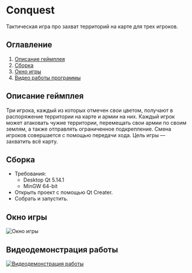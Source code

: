 # Conquest
Тактическая игра про захват территорий на карте для трех игроков.

## Оглавление
1. [Описание геймплея](#Описание-геймплея)
2. [Сборка](#Сборка)
3. [Окно игры](#Изображение-интерфейса-программы)
4. [Видео работы программы](#Видеодемонстрация-работы)

## Описание геймплея
Три игрока, каждый из которых отмечен свои цветом, получают в распоряжение территории на карте и армии на них. Каждый игрок может атаковать чужие территории, перемещать свои армии 
по своим землям, а также отправлять ограниченное подкрепление. Смена игроков совершается с помощью передачи хода. Цель игры — захватить всё карту.

## Сборка
- Требования:
    - Desktop Qt 5.14.1
    - MinGW 64-bit
- Открыть проект с помощью Qt Creater.
- Собрать и запустить.
## Окно игры
![Окно игры](https://i.postimg.cc/6QCKzkVS/2020-06-27-021448.png "Окно игры")

## Видеодемонстрация работы
[![Видеодемонстрация работы](https://img.youtube.com/vi/TpHE4FclK4o/0.jpg)](https://www.youtube.com/watch?v=TpHE4FclK4o)
